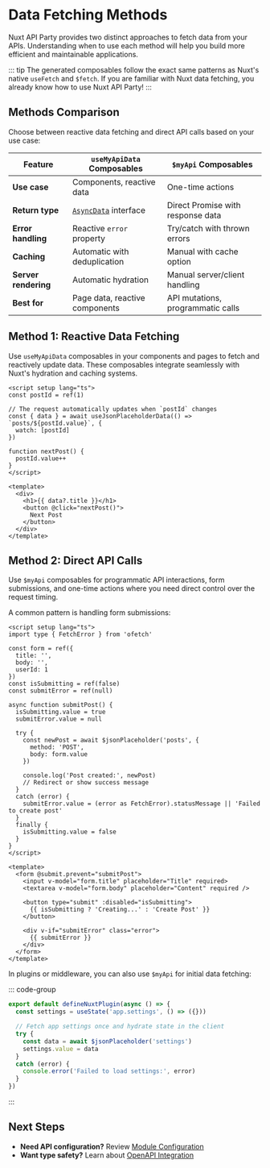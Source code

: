 # Data Fetching Methods

Nuxt API Party provides two distinct approaches to fetch data from your APIs. Understanding when to use each method will help you build more efficient and maintainable applications.

::: tip
The generated composables follow the exact same patterns as Nuxt's native `useFetch` and `$fetch`. If you are familiar with Nuxt data fetching, you already know how to use Nuxt API Party!
:::

## Methods Comparison

Choose between reactive data fetching and direct API calls based on your use case:

| Feature | **`useMyApiData` Composables** | **`$myApi` Composables** |
|---------|------------------------------|-------------------------|
| **Use case** | Components, reactive data | One-time actions |
| **Return type** | [`AsyncData`](https://nuxt.com/docs/api/composables/use-async-data#return-values) interface | Direct Promise with response data |
| **Error handling** | Reactive `error` property | Try/catch with thrown errors |
| **Caching** | Automatic with deduplication | Manual with cache option |
| **Server rendering** | Automatic hydration | Manual server/client handling |
| **Best for** | Page data, reactive components | API mutations, programmatic calls |

## Method 1: Reactive Data Fetching

Use `useMyApiData` composables in your components and pages to fetch and reactively update data. These composables integrate seamlessly with Nuxt's hydration and caching systems.

```vue
<script setup lang="ts">
const postId = ref(1)

// The request automatically updates when `postId` changes
const { data } = await useJsonPlaceholderData(() => `posts/${postId.value}`, {
  watch: [postId]
})

function nextPost() {
  postId.value++
}
</script>

<template>
  <div>
    <h1>{{ data?.title }}</h1>
    <button @click="nextPost()">
      Next Post
    </button>
  </div>
</template>
```

## Method 2: Direct API Calls

Use `$myApi` composables for programmatic API interactions, form submissions, and one-time actions where you need direct control over the request timing.

A common pattern is handling form submissions:

```vue
<script setup lang="ts">
import type { FetchError } from 'ofetch'

const form = ref({
  title: '',
  body: '',
  userId: 1
})
const isSubmitting = ref(false)
const submitError = ref(null)

async function submitPost() {
  isSubmitting.value = true
  submitError.value = null

  try {
    const newPost = await $jsonPlaceholder('posts', {
      method: 'POST',
      body: form.value
    })

    console.log('Post created:', newPost)
    // Redirect or show success message
  }
  catch (error) {
    submitError.value = (error as FetchError).statusMessage || 'Failed to create post'
  }
  finally {
    isSubmitting.value = false
  }
}
</script>

<template>
  <form @submit.prevent="submitPost">
    <input v-model="form.title" placeholder="Title" required>
    <textarea v-model="form.body" placeholder="Content" required />

    <button type="submit" :disabled="isSubmitting">
      {{ isSubmitting ? 'Creating...' : 'Create Post' }}
    </button>

    <div v-if="submitError" class="error">
      {{ submitError }}
    </div>
  </form>
</template>
```

In plugins or middleware, you can also use `$myApi` for initial data fetching:

::: code-group
```ts [plugins/api-setup.ts]
export default defineNuxtPlugin(async () => {
  const settings = useState('app.settings', () => ({}))

  // Fetch app settings once and hydrate state in the client
  try {
    const data = await $jsonPlaceholder('settings')
    settings.value = data
  }
  catch (error) {
    console.error('Failed to load settings:', error)
  }
})
```
:::

## Next Steps

- **Need API configuration?** Review [Module Configuration](/essentials/module-configuration)
- **Want type safety?** Learn about [OpenAPI Integration](/guides/openapi-integration)

